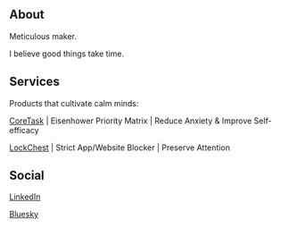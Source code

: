 ## About
Meticulous maker.

I believe good things take time.

## Services
Products that cultivate calm minds:

[CoreTask](https://apps.apple.com/app/coretask/id6478839577) | Eisenhower Priority Matrix | Reduce Anxiety & Improve Self-efficacy
  
[LockChest](https://apps.apple.com/app/lockchest/id6477859494) | Strict App/Website Blocker | Preserve Attention

## Social
[LinkedIn](https://www.linkedin.com/in/seongkyun-lim/)

[Bluesky](https://bsky.app/profile/seodam-ink.bsky.social)
